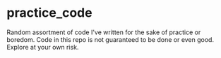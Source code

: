 # practice_code
Random assortment of code I've written for the sake of practice or boredom. Code in this repo is not guaranteed to be done or even good. Explore at your own risk.
